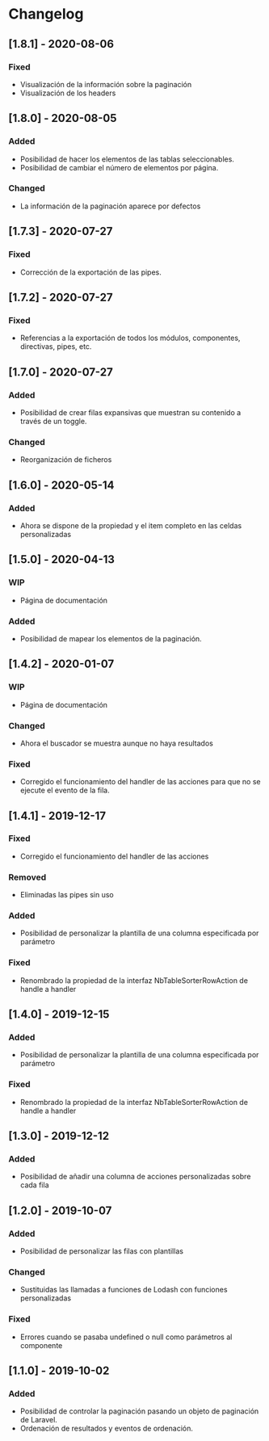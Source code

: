 # Changelog

## [1.8.1] - 2020-08-06
### Fixed
- Visualización de la información sobre la paginación
- Visualización de los headers

## [1.8.0] - 2020-08-05
### Added
- Posibilidad de hacer los elementos de las tablas seleccionables.
- Posibilidad de cambiar el número de elementos por página.
### Changed
- La información de la paginación aparece por defectos

## [1.7.3] - 2020-07-27
### Fixed
- Corrección de la exportación de las pipes.

## [1.7.2] - 2020-07-27
### Fixed
- Referencias a la exportación de todos los módulos, componentes, directivas, pipes, etc.

## [1.7.0] - 2020-07-27
### Added
- Posibilidad de crear filas expansivas que muestran su contenido a través de un toggle.
### Changed
- Reorganización de ficheros

## [1.6.0] - 2020-05-14
### Added
- Ahora se dispone de la propiedad y el item completo en las celdas personalizadas

## [1.5.0] - 2020-04-13
### WIP
- Página de documentación
### Added
- Posibilidad de mapear los elementos de la paginación.

## [1.4.2] - 2020-01-07
### WIP
- Página de documentación
### Changed
- Ahora el buscador se muestra aunque no haya resultados
### Fixed
- Corregido el funcionamiento del handler de las acciones para que no se ejecute el evento de la fila.

## [1.4.1] - 2019-12-17
### Fixed
- Corregido el funcionamiento del handler de las acciones
### Removed
- Eliminadas las pipes sin uso

### Added
- Posibilidad de personalizar la plantilla de una columna especificada por parámetro
### Fixed
- Renombrado la propiedad de la interfaz NbTableSorterRowAction de handle a handler

## [1.4.0] - 2019-12-15

### Added
- Posibilidad de personalizar la plantilla de una columna especificada por parámetro
### Fixed
- Renombrado la propiedad de la interfaz NbTableSorterRowAction de handle a handler

## [1.3.0] - 2019-12-12

### Added
- Posibilidad de añadir una columna de acciones personalizadas sobre cada fila

## [1.2.0] - 2019-10-07

### Added
- Posibilidad de personalizar las filas con plantillas

### Changed
- Sustituidas las llamadas a funciones de Lodash con funciones personalizadas

### Fixed
- Errores cuando se pasaba undefined o null como parámetros al componente

## [1.1.0] - 2019-10-02

### Added
- Posibilidad de controlar la paginación pasando un objeto de paginación de Laravel.
- Ordenación de resultados y eventos de ordenación.